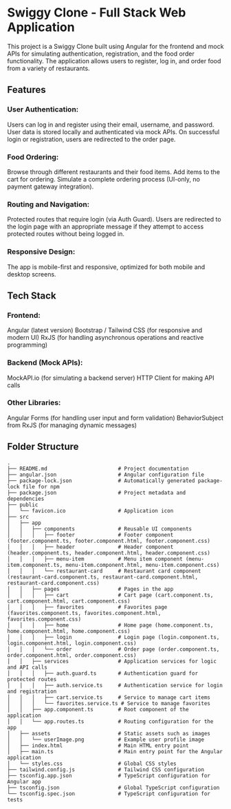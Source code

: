 # Swiggy Clone - Full Stack Web Application

This project is a Swiggy Clone built using Angular for the frontend and mock APIs for simulating authentication, registration, and the food order functionality. The application allows users to register, log in, and order food from a variety of restaurants.

## Features

### User Authentication:

Users can log in and register using their email, username, and password.
User data is stored locally and authenticated via mock APIs.
On successful login or registration, users are redirected to the order page.

### Food Ordering:

Browse through different restaurants and their food items.
Add items to the cart for ordering.
Simulate a complete ordering process (UI-only, no payment gateway integration).

### Routing and Navigation:

Protected routes that require login (via Auth Guard).
Users are redirected to the login page with an appropriate message if they attempt to access protected routes without being logged in.

### Responsive Design:

The app is mobile-first and responsive, optimized for both mobile and desktop screens.

## Tech Stack

### Frontend:

Angular (latest version)
Bootstrap / Tailwind CSS (for responsive and modern UI)
RxJS (for handling asynchronous operations and reactive programming)

### Backend (Mock APIs):

MockAPI.io (for simulating a backend server)
HTTP Client for making API calls

### Other Libraries:

Angular Forms (for handling user input and form validation)
BehaviorSubject from RxJS (for managing dynamic messages)

## Folder Structure

```plaintext
.
├── README.md                       # Project documentation
├── angular.json                    # Angular configuration file
├── package-lock.json               # Automatically generated package-lock file for npm
├── package.json                    # Project metadata and dependencies
├── public
│   └── favicon.ico                 # Application icon
├── src
│   ├── app
│   │   ├── components              # Reusable UI components
│   │   │   ├── footer              # Footer component (footer.component.ts, footer.component.html, footer.component.css)
│   │   │   ├── header              # Header component (header.component.ts, header.component.html, header.component.css)
│   │   │   ├── menu-item           # Menu item component (menu-item.component.ts, menu-item.component.html, menu-item.component.css)
│   │   │   └── restaurant-card     # Restaurant card component (restaurant-card.component.ts, restaurant-card.component.html, restaurant-card.component.css)
│   │   ├── pages                   # Pages in the app
│   │   │   ├── cart                # Cart page (cart.component.ts, cart.component.html, cart.component.css)
│   │   │   ├── favorites           # Favorites page (favorites.component.ts, favorites.component.html, favorites.component.css)
│   │   │   ├── home                # Home page (home.component.ts, home.component.html, home.component.css)
│   │   │   ├── login               # Login page (login.component.ts, login.component.html, login.component.css)
│   │   │   └── order               # Order page (order.component.ts, order.component.html, order.component.css)
│   │   ├── services                # Application services for logic and API calls
│   │   │   ├── auth.guard.ts       # Authentication guard for protected routes
│   │   │   ├── auth.service.ts     # Authentication service for login and registration
│   │   │   ├── cart.service.ts     # Service to manage cart items
│   │   │   └── favorites.service.ts # Service to manage favorites
│   │   ├── app.component.ts        # Root component of the application
│   │   └── app.routes.ts           # Routing configuration for the app
│   ├── assets                      # Static assets such as images
│   │   └── userImage.png           # Example user profile image
│   ├── index.html                  # Main HTML entry point
│   ├── main.ts                     # Main entry point for the Angular application
│   └── styles.css                  # Global CSS styles
├── tailwind.config.js              # Tailwind CSS configuration
├── tsconfig.app.json               # TypeScript configuration for Angular app
├── tsconfig.json                   # Global TypeScript configuration
└── tsconfig.spec.json              # TypeScript configuration for tests
```
